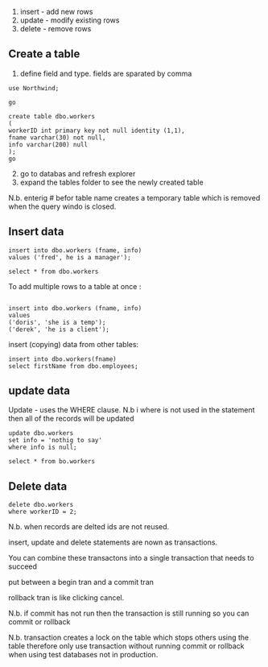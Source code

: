 1. insert - add new rows
2. update - modify existing rows
3. delete - remove rows

Create a table
-------------

1. define field and type. fields are sparated by comma

```
use Northwind;

go

create table dbo.workers
(
workerID int primary key not null identity (1,1),
fname varchar(30) not null,
info varchar(200) null
);
go

```
2. go to databas and refresh explorer
3. expand the tables folder to see the newly created table

N.b. enterig # befor table name creates a temporary table which is removed when the query windo is closed.

Insert data
--------------

 ```
 insert into dbo.workers (fname, info)
 values ('fred', he is a manager');
 
 select * from dbo.workers
 ```
 
 To add multiple rows to a table at once :
 
 ```
 
insert into dbo.workers (fname, info)
values
('doris', 'she is a temp');
('derek', 'he is a client');

```

insert (copying) data from other tables:

```
insert into dbo.workers(fname)
select firstName from dbo.employees;
```

update data
-------------

Update - uses the WHERE clause. N.b i where is not used in the statement then all of the records will be updated

```
update dbo.workers
set info = 'nothig to say'
where info is null;

select * from bo.workers
```

Delete data
-----------

```
delete dbo.workers
where workerID = 2;
```

N.b. when records are delted ids are not reused.

insert, update and delete statements are nown as transactions.

You can combine these transactons into a single transaction that needs to succeed

put between a begin tran and a commit tran

rollback tran is like clicking cancel.

N.b. if commit has not run then the transaction is still running so you can commit or rollback

N.b. transaction creates a lock on the table which stops others using the table therefore only use transaction without running commit or rollback when
using test databases not in production.

